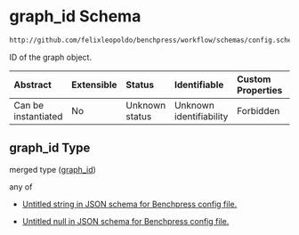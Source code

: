 # graph\_id Schema

```txt
http://github.com/felixleopoldo/benchpress/workflow/schemas/config.schema.json#/definitions/data_setup_dict/properties/graph_id
```

ID of the graph object.

| Abstract            | Extensible | Status         | Identifiable            | Custom Properties | Additional Properties | Access Restrictions | Defined In                                                              |
| :------------------ | :--------- | :------------- | :---------------------- | :---------------- | :-------------------- | :------------------ | :---------------------------------------------------------------------- |
| Can be instantiated | No         | Unknown status | Unknown identifiability | Forbidden         | Allowed               | none                | [newschema.schema.json\*](newschema.schema.json "open original schema") |

## graph\_id Type

merged type ([graph\_id](newschema-definitions-data-item-properties-graph_id.md))

any of

*   [Untitled string in JSON schema for Benchpress config file.](newschema-definitions-data-item-properties-graph_id-anyof-0.md "check type definition")

*   [Untitled null in JSON schema for Benchpress config file.](newschema-definitions-data-item-properties-graph_id-anyof-1.md "check type definition")
